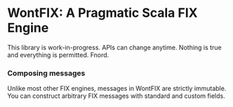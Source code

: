 WontFIX: A Pragmatic Scala FIX Engine
=====================================

This library is work-in-progress. APIs can change anytime. Nothing is 
true and everything is permitted. Fnord.

### Composing messages

Unlike most other FIX engines, messages in WontFIX are strictly immutable.
You can construct arbitrary FIX messages with standard and custom fields.
